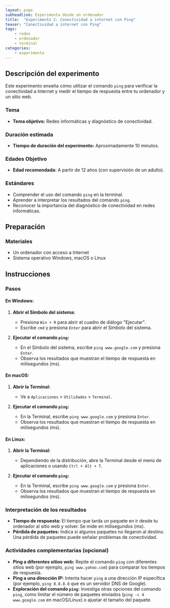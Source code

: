 ```yaml
---
layout: page
subheadline: Experimenta desde un ordenador
title:  "Experimento 2: Conectividad a internet con Ping"
teaser: "Conectividad a internet con Ping"
tags:
    - redes
    - ordenador
    - terminal
categories:
    - experimenta
---
```



## Descripción del experimento

Este experimento enseña cómo utilizar el comando `ping` para verificar la conectividad a Internet y medir el tiempo de respuesta entre tu ordenador y un sitio web.

### Tema

- **Tema objetivo:** Redes informáticas y diagnóstico de conectividad.

### Duración estimada

- **Tiempo de duración del experimento:** Aproximadamente 10 minutos.

### Edades Objetivo

- **Edad recomendada:** A partir de 12 años (con supervisión de un adulto).

### Estándares

- Comprender el uso del comando `ping` en la terminal.
- Aprender a interpretar los resultados del comando `ping`.
- Reconocer la importancia del diagnóstico de conectividad en redes informáticas.

## Preparación

### Materiales

- Un ordenador con acceso a Internet
- Sistema operativo Windows, macOS o Linux


## Instrucciones

### Pasos

#### En Windows:

1. **Abrir el Símbolo del sistema:**
   - Presiona `Win + R` para abrir el cuadro de diálogo "Ejecutar".
   - Escribe `cmd` y presiona `Enter` para abrir el Símbolo del sistema.

2. **Ejecutar el comando `ping`:**
   - En el Símbolo del sistema, escribe `ping www.google.com` y presiona `Enter`.
   - Observa los resultados que muestran el tiempo de respuesta en milisegundos (ms).

#### En macOS:

1. **Abrir la Terminal:**
   - Ve a `Aplicaciones` > `Utilidades` > `Terminal`.

2. **Ejecutar el comando `ping`:**
   - En la Terminal, escribe `ping www.google.com` y presiona `Enter`.
   - Observa los resultados que muestran el tiempo de respuesta en milisegundos (ms).


#### En Linux:

1. **Abrir la Terminal:**
   - Dependiendo de la distribución, abre la Terminal desde el menú de aplicaciones o usando `Ctrl + Alt + T`.

2. **Ejecutar el comando `ping`:**
   - En la Terminal, escribe `ping www.google.com` y presiona `Enter`.
   - Observa los resultados que muestran el tiempo de respuesta en milisegundos (ms).

### Interpretación de los resultados

- **Tiempo de respuesta:** El tiempo que tarda un paquete en ir desde tu ordenador al sitio web y volver. Se mide en milisegundos (ms).
- **Pérdida de paquetes:** Indica si algunos paquetes no llegaron al destino. Una pérdida de paquetes puede señalar problemas de conectividad.

### Actividades complementarias (opcional)

- **Ping a diferentes sitios web:** Repite el comando `ping` con diferentes sitios web (por ejemplo, `ping www.yahoo.com`) para comparar los tiempos de respuesta.
- **Ping a una dirección IP:** Intenta hacer `ping` a una dirección IP específica (por ejemplo, `ping 8.8.8.8` que es un servidor DNS de Google).
- **Exploración del comando `ping`:** Investiga otras opciones del comando `ping`, como limitar el número de paquetes enviados (`ping -c 4 www.google.com` en macOS/Linux) o ajustar el tamaño del paquete.